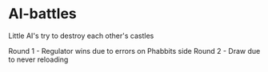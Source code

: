 # AI-battles
Little AI's try to destroy each other's castles

Round 1  - Regulator wins due to errors on Phabbits side
Round 2 - Draw due to never reloading
